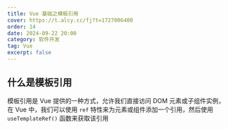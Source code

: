 ```yaml
---
title: Vue 基础之模板引用
cover: https://t.alcy.cc/fj?t=1727006400
order: 14
date: 2024-09-22 20:00
category: 软件开发
tag: Vue
excerpt: false
---
```


## 什么是模板引用

模板引用是 Vue 提供的一种方式，允许我们直接访问 DOM 元素或子组件实例，在 Vue 中，我们可以使用 `ref` 特性来为元素或组件添加一个引用，然后使用 `useTemplateRef()` 函数来获取该引用


